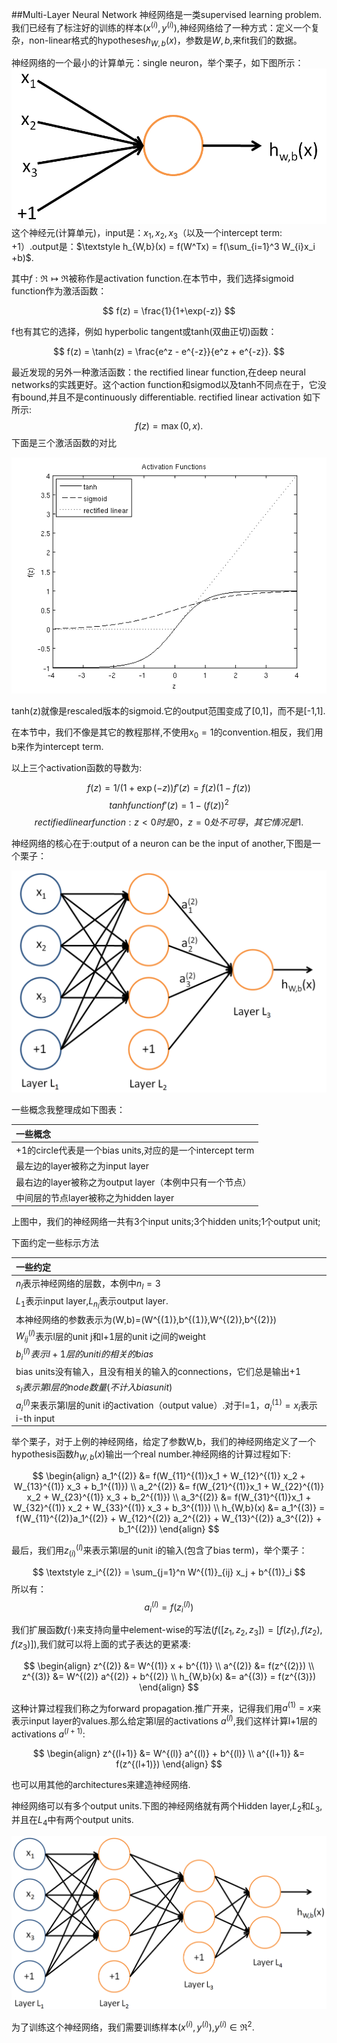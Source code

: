 ##Multi-Layer Neural Network
神经网络是一类supervised learning problem.我们已经有了标注好的训练的样本$(x^{(i)}, y^{(i)})$,神经网络给了一种方式：定义一个复杂，non-linear格式的hypotheses$h_{W,b}(x)$，参数是$W,b$,来fit我们的数据。

神经网络的一个最小的计算单元：single neuron，举个栗子，如下图所示：
![Single neuron](SingleNeuron.png)
这个神经元(计算单元)，input是：$x_1, x_2, x_3$（以及一个intercept term: +1）.output是：$\textstyle h_{W,b}(x) = f(W^Tx) = f(\sum_{i=1}^3 W_{i}x_i +b)$.

其中$f : \Re \mapsto \Re$被称作是activation function.在本节中，我们选择sigmoid function作为激活函数：

$$
f(z) = \frac{1}{1+\exp(-z)}
$$

f也有其它的选择，例如 hyperbolic tangent或tanh(双曲正切)函数：

$$
f(z) = \tanh(z) = \frac{e^z - e^{-z}}{e^z + e^{-z}}.
$$

最近发现的另外一种激活函数：the rectified linear function,在deep neural networks的实践更好。这个action function和sigmod以及tanh不同点在于，它没有bound,并且不是continuously differentiable. rectified linear activation 如下所示:
$$
f(z) = \max(0,x).
$$
下面是三个激活函数的对比

![Activation functions](Activation_functions.png)

tanh(z)就像是rescaled版本的sigmoid.它的output范围变成了[0,1]，而不是[-1,1].

在本节中，我们不像是其它的教程那样,不使用$x_0=1$的convention.相反，我们用b来作为intercept term.

以上三个activation函数的导数为:

$$
f(z) = 1/(1+\exp(-z))	f'(z) = f(z) (1-f(z))
$$
$$
tanh function		f'(z) = 1- (f(z))^2
$$
$$
rectified linear function:   z<0时是0，z=0处不可导，其它情况是1.
$$

神经网络的核心在于:output of a neuron can be the input of another,下图是一个栗子：

![Network 331](Network331.png)

一些概念我整理成如下图表：

| 一些概念  | 
|:------------- |
| +1的circle代表是一个bias units,对应的是一个intercept term     |
| 最左边的layer被称之为input layer      |
| 最右边的layer被称之为output layer（本例中只有一个节点） |
| 中间层的节点layer被称之为hidden layer|


上图中，我们的神经网络一共有3个input units;3个hidden units;1个output unit;

下面约定一些标示方法

| 一些约定  | 
|:------------- |
| $n_l$表示神经网络的层数，本例中$n_l=3$    |
| $L_1$表示input layer,$L_{n_l}$表示output layer.      |
| 本神经网络的参数表示为(W,b)=(W^{(1)},b^{(1)},W^{(2)},b^{(2)}) |
| $W_{ij}^{(l)}$表示l层的unit j和l+1层的unit i之间的weight|
| $b_i^{(l)}表示l+1层的unit i的相关的bias$|
| bias units没有输入，且没有相关的输入的connections，它们总是输出+1|
| $s_l表示第l层的node数量(不计入bias unit)$|
| $a_i^{(l)}$来表示第l层的unit i的activation（output value）.对于l=1，$a^{(1)}_i = x_i$表示i-th input|


举个栗子，对于上例的神经网络，给定了参数W,b，我们的神经网络定义了一个hypothesis函数$h_{W,b}(x)$输出一个real number.神经网络的计算过程如下:

$$
\begin{align}
a_1^{(2)} &= f(W_{11}^{(1)}x_1 + W_{12}^{(1)} x_2 + W_{13}^{(1)} x_3 + b_1^{(1)})  \\
a_2^{(2)} &= f(W_{21}^{(1)}x_1 + W_{22}^{(1)} x_2 + W_{23}^{(1)} x_3 + b_2^{(1)})  \\
a_3^{(2)} &= f(W_{31}^{(1)}x_1 + W_{32}^{(1)} x_2 + W_{33}^{(1)} x_3 + b_3^{(1)})  \\
h_{W,b}(x) &= a_1^{(3)} =  f(W_{11}^{(2)}a_1^{(2)} + W_{12}^{(2)} a_2^{(2)} + W_{13}^{(2)} a_3^{(2)} + b_1^{(2)}) 
\end{align}
$$

最后，我们用$z_(i)^{(l)}$来表示第l层的unit i的输入(包含了bias term)，举个栗子：

$$
\textstyle z_i^{(2)} = \sum_{j=1}^n W^{(1)}_{ij} x_j + b^{(1)}_i
$$
所以有：
$$
a^{(l)}_i = f(z^{(l)}_i)
$$

我们扩展函数$f(\cdot)$来支持向量中element-wise的写法($f([z_1, z_2, z_3]) = [f(z_1), f(z_2), f(z_3)]$),我们就可以将上面的式子表达的更紧凑:

$$
\begin{align}
z^{(2)} &= W^{(1)} x + b^{(1)} \\
a^{(2)} &= f(z^{(2)}) \\
z^{(3)} &= W^{(2)} a^{(2)} + b^{(2)} \\
h_{W,b}(x) &= a^{(3)} = f(z^{(3)})
\end{align}
$$

这种计算过程我们称之为forward propagation.推广开来，记得我们用$a^{(1)} = x$来表示input layer的values.那么给定第l层的activations $a^{(l)}$,我们这样计算l+1层的activations $a^{(l+1)}$:

$$
\begin{align}
z^{(l+1)} &= W^{(l)} a^{(l)} + b^{(l)}   \\
a^{(l+1)} &= f(z^{(l+1)})
\end{align}
$$

也可以用其他的architectures来建造神经网络.

神经网络可以有多个output units.下图的神经网络就有两个Hidden layer,$L_2$和$L_3$,并且在$L_4$中有两个output units.

![Network 3322](Network3322.png)

为了训练这个神经网络，我们需要训练样本$(x^{(i)}, y^{(i)})$,$y^{(i)} \in \Re^2$.